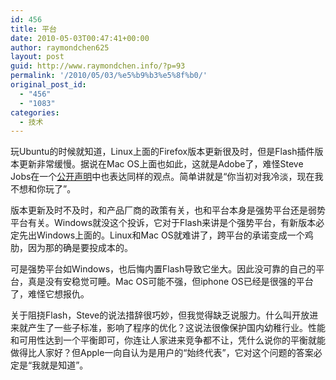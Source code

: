 ```yaml
---
id: 456
title: 平台
date: 2010-05-03T00:47:41+00:00
author: raymondchen625
layout: post
guid: http://www.raymondchen.info/?p=93
permalink: '/2010/05/03/%e5%b9%b3%e5%8f%b0/'
original_post_id:
  - "456"
  - "1083"
categories:
  - 技术
---
```

玩Ubuntu的时候就知道，Linux上面的Firefox版本更新很及时，但是Flash插件版本更新非常缓慢。据说在Mac OS上面也如此，这就是Adobe了，难怪Steve Jobs在一个[公开声明](https://www.apple.com/hotnews/thoughts-on-flash/)中也表达同样的观点。简单讲就是“你当初对我冷淡，现在我不想和你玩了”。

版本更新及时不及时，和产品厂商的政策有关，也和平台本身是强势平台还是弱势平台有关。Windows就没这个投诉，它对于Flash来讲是个强势平台，有新版本必定先出Windows上面的。Linux和Mac OS就难讲了，跨平台的承诺变成一个鸡肋，因为那的确是要投成本的。

可是强势平台如Windows，也后悔内置Flash导致它坐大。因此没可靠的自己的平台，真是没有安稳觉可睡。Mac OS可能不强，但iphone OS已经是很强的平台了，难怪它想报仇。

关于阻挠Flash，Steve的说法措辞很巧妙，但我觉得缺乏说服力。什么叫开放进来就产生了一些子标准，影响了程序的优化？这说法很像保护国内幼稚行业。性能和可用性达到一个平衡即可，你连让人家进来竞争都不让，凭什么说你的平衡就能做得比人家好？但Apple一向自认为是用户的“始终代表”，它对这个问题的答案必定是“我就是知道”。